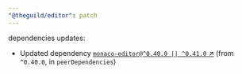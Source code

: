 ```yaml
---
"@theguild/editor": patch
---
```

dependencies updates:
  - Updated dependency [`monaco-editor@^0.40.0 || ^0.41.0` ↗︎](https://www.npmjs.com/package/monaco-editor/v/0.40.0) (from `^0.40.0`, in `peerDependencies`)
